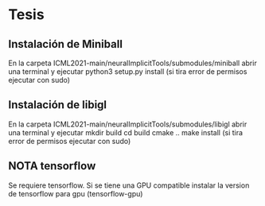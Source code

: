 # Tesis

## Instalación de Miniball
En la carpeta ICML2021-main/neuralImplicitTools/submodules/miniball abrir una terminal y ejecutar
python3 setup.py install
(si tira error de permisos ejecutar con sudo)

## Instalación de libigl
En la carpeta ICML2021-main/neuralImplicitTools/submodules/libigl abrir una terminal y ejecutar
mkdir build
cd build
cmake ..
make install
(si tira error de permisos ejecutar con sudo)

## NOTA tensorflow
Se requiere tensorflow. Si se tiene una GPU compatible instalar la version de tensorflow para gpu (tensorflow-gpu)

